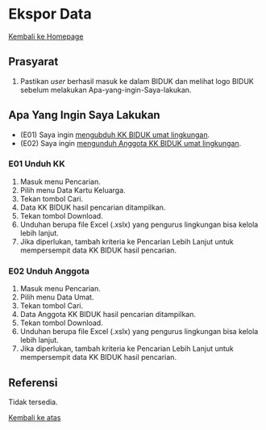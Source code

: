 # Ekspor Data

<a href="/biduk-panduan">Kembali ke Homepage</a>

## Prasyarat

1. Pastikan *user* berhasil masuk ke dalam BIDUK dan melihat logo BIDUK sebelum melakukan Apa-yang-ingin-Saya-lakukan.

## Apa Yang Ingin Saya Lakukan

- (E01) Saya ingin [mengubduh KK BIDUK umat lingkungan](#e01-unduh-kk).
- (E02) Saya ingin [mengunduh Anggota KK BIDUK umat lingkungan](#e02-unduh-anggota).

### E01 Unduh KK

1. Masuk menu Pencarian.
2. Pilih menu Data Kartu Keluarga.
3. Tekan tombol Cari.
4. Data KK BIDUK hasil pencarian ditampilkan.
5. Tekan tombol Download.
6. Unduhan berupa file Excel (.xslx) yang pengurus lingkungan bisa kelola lebih lanjut.
7. Jika diperlukan, tambah kriteria ke Pencarian Lebih Lanjut untuk mempersempit data KK BIDUK hasil pencarian.

### E02 Unduh Anggota

1. Masuk menu Pencarian.
2. Pilih menu Data Umat.
3. Tekan tombol Cari.
4. Data Anggota KK BIDUK hasil pencarian ditampilkan.
5. Tekan tombol Download.
6. Unduhan berupa file Excel (.xslx) yang pengurus lingkungan bisa kelola lebih lanjut.
7. Jika diperlukan, tambah kriteria ke Pencarian Lebih Lanjut untuk mempersempit data KK BIDUK hasil pencarian.

## Referensi

Tidak tersedia.

<a href="#">Kembali ke atas</a>
